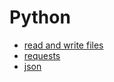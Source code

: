 # Python

- [read and write files](https://github.com/geepum/python/tree/main/files)
- [requests](https://github.com/geepum/python/tree/main/requests)
- [json](https://github.com/geepum/python)
